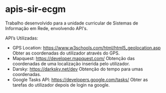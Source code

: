 # apis-sir-ecgm
Trabalho desenvolvido para a unidade curricular de Sistemas de Informação em Rede, envolvendo API's.

API’s Utilizadas:
- GPS Location: https://www.w3schools.com/html/html5_geolocation.asp
Obter as coordenadas do utilizador através do GPS.
- Mapquest: https://developer.mapquest.com/
Obtenção das coordenadas de uma localização inserida pelo utilizador.
- Darsky: https://darksky.net/dev
Obtenção do tempo para umas coordenadas.
- Google Tasks API: https://developers.google.com/tasks/
Obter as tarefas do utilizador depois de login na google.
